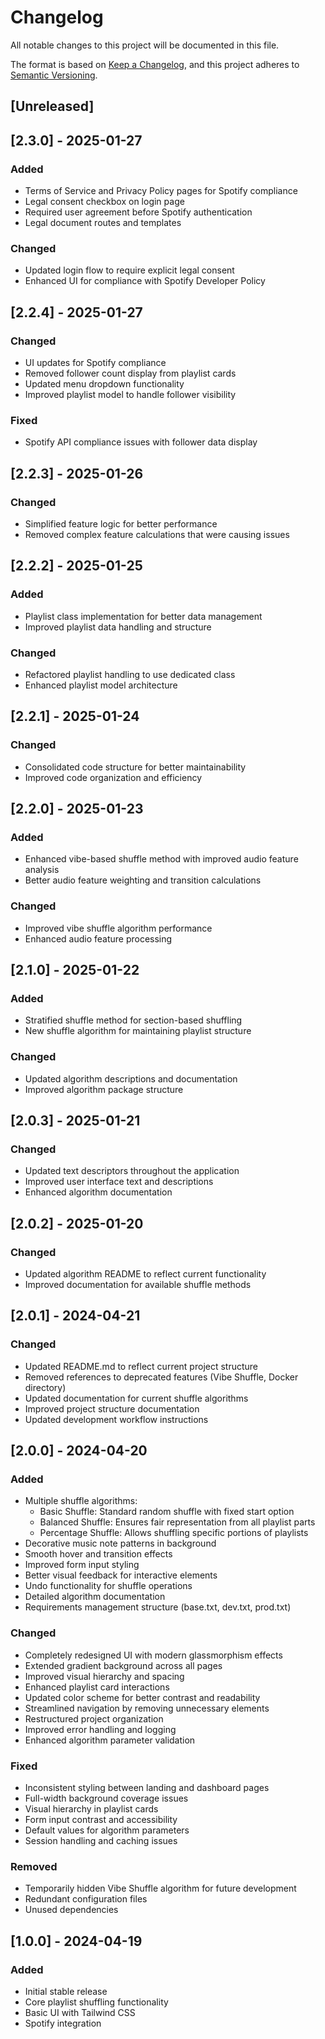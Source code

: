 # Changelog

All notable changes to this project will be documented in this file.

The format is based on [Keep a Changelog](https://keepachangelog.com/en/1.0.0/),
and this project adheres to [Semantic Versioning](https://semver.org/spec/v2.0.0.html).

## [Unreleased]

## [2.3.0] - 2025-01-27

### Added
- Terms of Service and Privacy Policy pages for Spotify compliance
- Legal consent checkbox on login page
- Required user agreement before Spotify authentication
- Legal document routes and templates

### Changed
- Updated login flow to require explicit legal consent
- Enhanced UI for compliance with Spotify Developer Policy

## [2.2.4] - 2025-01-27

### Changed
- UI updates for Spotify compliance
- Removed follower count display from playlist cards
- Updated menu dropdown functionality
- Improved playlist model to handle follower visibility

### Fixed
- Spotify API compliance issues with follower data display

## [2.2.3] - 2025-01-26

### Changed
- Simplified feature logic for better performance
- Removed complex feature calculations that were causing issues

## [2.2.2] - 2025-01-25

### Added
- Playlist class implementation for better data management
- Improved playlist data handling and structure

### Changed
- Refactored playlist handling to use dedicated class
- Enhanced playlist model architecture

## [2.2.1] - 2025-01-24

### Changed
- Consolidated code structure for better maintainability
- Improved code organization and efficiency

## [2.2.0] - 2025-01-23

### Added
- Enhanced vibe-based shuffle method with improved audio feature analysis
- Better audio feature weighting and transition calculations

### Changed
- Improved vibe shuffle algorithm performance
- Enhanced audio feature processing

## [2.1.0] - 2025-01-22

### Added
- Stratified shuffle method for section-based shuffling
- New shuffle algorithm for maintaining playlist structure

### Changed
- Updated algorithm descriptions and documentation
- Improved algorithm package structure

## [2.0.3] - 2025-01-21

### Changed
- Updated text descriptors throughout the application
- Improved user interface text and descriptions
- Enhanced algorithm documentation

## [2.0.2] - 2025-01-20

### Changed
- Updated algorithm README to reflect current functionality
- Improved documentation for available shuffle methods

## [2.0.1] - 2024-04-21

### Changed
- Updated README.md to reflect current project structure
- Removed references to deprecated features (Vibe Shuffle, Docker directory)
- Updated documentation for current shuffle algorithms
- Improved project structure documentation
- Updated development workflow instructions

## [2.0.0] - 2024-04-20

### Added
- Multiple shuffle algorithms:
  - Basic Shuffle: Standard random shuffle with fixed start option
  - Balanced Shuffle: Ensures fair representation from all playlist parts
  - Percentage Shuffle: Allows shuffling specific portions of playlists
- Decorative music note patterns in background
- Smooth hover and transition effects
- Improved form input styling
- Better visual feedback for interactive elements
- Undo functionality for shuffle operations
- Detailed algorithm documentation
- Requirements management structure (base.txt, dev.txt, prod.txt)

### Changed
- Completely redesigned UI with modern glassmorphism effects
- Extended gradient background across all pages
- Improved visual hierarchy and spacing
- Enhanced playlist card interactions
- Updated color scheme for better contrast and readability
- Streamlined navigation by removing unnecessary elements
- Restructured project organization
- Improved error handling and logging
- Enhanced algorithm parameter validation

### Fixed
- Inconsistent styling between landing and dashboard pages
- Full-width background coverage issues
- Visual hierarchy in playlist cards
- Form input contrast and accessibility
- Default values for algorithm parameters
- Session handling and caching issues

### Removed
- Temporarily hidden Vibe Shuffle algorithm for future development
- Redundant configuration files
- Unused dependencies

## [1.0.0] - 2024-04-19

### Added
- Initial stable release
- Core playlist shuffling functionality
- Basic UI with Tailwind CSS
- Spotify integration 